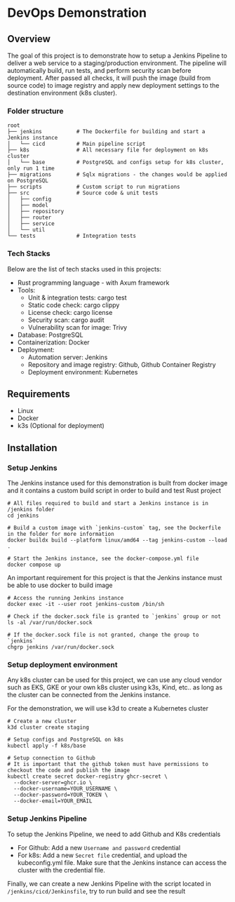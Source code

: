 # DevOps Demonstration

## Overview

The goal of this project is to demonstrate how to setup a Jenkins Pipeline to deliver a web service to a staging/production environment.
The pipeline will automatically build, run tests, and perform security scan before deployment. After passed all checks, it will push the image (build from source code) to image registry and apply new deployment settings to the destination environment (k8s cluster).

### Folder structure
```
root
├── jenkins           # The Dockerfile for building and start a Jenkins instance
│   └── cicd          # Main pipeline script
├── k8s               # All necessary file for deployment on k8s cluster
│   └── base          # PostgreSQL and configs setup for k8s cluster, only run 1 time
├── migrations        # Sqlx migrations - the changes would be applied on PostgreSQL
├── scripts           # Custom script to run migrations
├── src               # Source code & unit tests
│   ├── config
│   ├── model
│   ├── repository
│   ├── router
│   ├── service
│   └── util
└── tests             # Integration tests
```

### Tech Stacks
Below are the list of tech stacks used in this projects:
- Rust programming language - with Axum framework
- Tools:
  - Unit & integration tests: cargo test
  - Static code check: cargo clippy
  - License check: cargo license
  - Security scan: cargo audit
  - Vulnerability scan for image: Trivy
- Database: PostgreSQL
- Containerization: Docker
- Deployment:
  - Automation server: Jenkins
  - Repository and image registry: Github, Github Container Registry
  - Deployment environment: Kubernetes

## Requirements
- Linux
- Docker
- k3s (Optional for deployment)

## Installation

### Setup Jenkins

The Jenkins instance used for this demonstration is built from docker image and it contains a custom build script in order to build and test Rust project
```
# All files required to build and start a Jenkins instance is in /jenkins folder
cd jenkins

# Build a custom image with `jenkins-custom` tag, see the Dockerfile in the folder for more information
docker buildx build --platform linux/amd64 --tag jenkins-custom --load .

# Start the Jenkins instance, see the docker-compose.yml file
docker compose up
```

An important requirement for this project is that the Jenkins instance must be able to use docker to build image
```
# Access the running Jenkins instance
docker exec -it --user root jenkins-custom /bin/sh

# Check if the docker.sock file is granted to `jenkins` group or not
ls -al /var/run/docker.sock

# If the docker.sock file is not granted, change the group to `jenkins`
chgrp jenkins /var/run/docker.sock
```

### Setup deployment environment
Any k8s cluster can be used for this project, we can use any cloud vendor such as EKS, GKE or your own k8s cluster using k3s, Kind, etc.. as long as the cluster can be connected from the Jenkins instance.

For the demonstration, we will use k3d to create a Kubernetes cluster
```
# Create a new cluster
k3d cluster create staging

# Setup configs and PostgreSQL on k8s
kubectl apply -f k8s/base

# Setup connection to Github
# It is important that the github token must have permissions to checkout the code and publish the image
kubectl create secret docker-registry ghcr-secret \
  --docker-server=ghcr.io \
  --docker-username=YOUR_USERNAME \
  --docker-password=YOUR_TOKEN \
  --docker-email=YOUR_EMAIL
```

### Setup Jenkins Pipeline
To setup the Jenkins Pipeline, we need to add Github and K8s credentials
- For Github: Add a new `Username and password` credential
- For k8s: Add a new `Secret file` credential, and upload the kubeconfig.yml file. Make sure that the Jenkins instance can access the cluster with the credential file.

Finally, we can create a new Jenkins Pipeline with the script located in `/jenkins/cicd/Jenkinsfile`, try to run build and see the result
